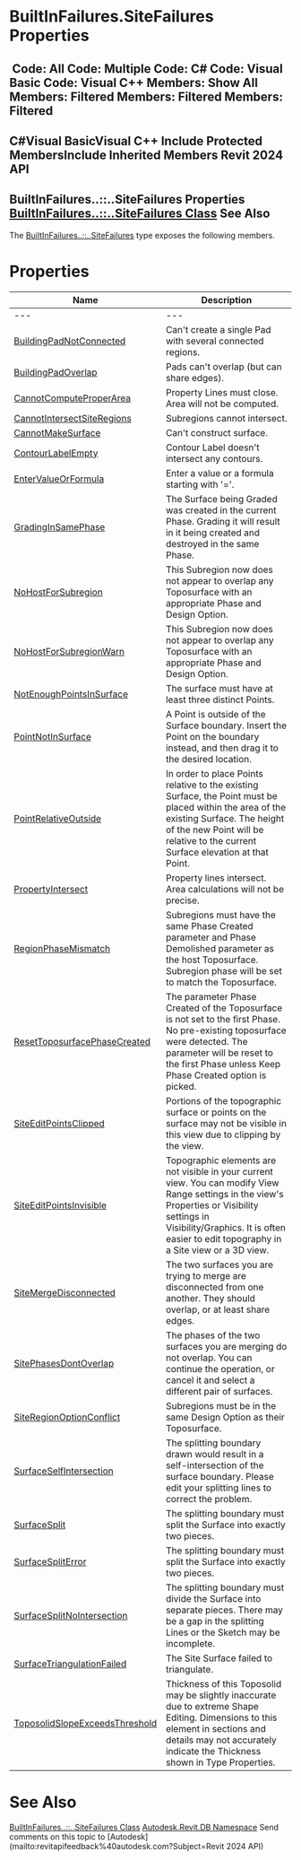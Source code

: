# BuiltInFailures.SiteFailures Properties

﻿
 Code: All Code: Multiple Code: C# Code: Visual Basic Code: Visual C++  Members: Show All Members: Filtered Members: Filtered Members: Filtered   
---  
C#Visual BasicVisual C++
Include Protected MembersInclude Inherited Members
Revit 2024 API  
---  
BuiltInFailures..::..SiteFailures Properties  
[BuiltInFailures..::..SiteFailures Class](7ab66d74-f1ab-17f6-9ecf-e51b3d5326bf.md "BuiltInFailures.SiteFailures Class") See Also  
---  
The [BuiltInFailures..::..SiteFailures](7ab66d74-f1ab-17f6-9ecf-e51b3d5326bf.md "BuiltInFailures.SiteFailures Class") type exposes the following members.
# Properties
| Name | Description |
| --- | --- |
| --- | --- | --- |
| [BuildingPadNotConnected](3e290a46-d42a-be59-f645-9dcc499fecc3.md "BuildingPadNotConnected Property") | Can't create a single Pad with several connected regions. |
| [BuildingPadOverlap](aae9c5dd-448c-33b1-6109-3ffc289b5ac2.md "BuildingPadOverlap Property") | Pads can't overlap (but can share edges). |
| [CannotComputeProperArea](fa1bcbff-4c9d-50f5-08bc-e00b6a0ddbed.md "CannotComputeProperArea Property") | Property Lines must close. Area will not be computed. |
| [CannotIntersectSiteRegions](686f10cc-c058-8ca0-ed8f-7ed3fb76bff5.md "CannotIntersectSiteRegions Property") | Subregions cannot intersect. |
| [CannotMakeSurface](a9936d4c-fba4-1704-de45-09c9d6901f61.md "CannotMakeSurface Property") | Can't construct surface. |
| [ContourLabelEmpty](715cc841-0d3d-408d-c00c-25d51a46f312.md "ContourLabelEmpty Property") | Contour Label doesn't intersect any contours. |
| [EnterValueOrFormula](28c77b4b-4eff-8002-c17e-36e6612af330.md "EnterValueOrFormula Property") | Enter a value or a formula starting with '='. |
| [GradingInSamePhase](876f8db3-782b-9b06-cfd0-df07e3894179.md "GradingInSamePhase Property") | The Surface being Graded was created in the current Phase. Grading it will result in it being created and destroyed in the same Phase. |
| [NoHostForSubregion](6ac26086-fe9c-8f4d-6bde-e7b8e2f4b567.md "NoHostForSubregion Property") | This Subregion now does not appear to overlap any Toposurface with an appropriate Phase and Design Option. |
| [NoHostForSubregionWarn](83588d15-303f-997d-20ac-268d60fdfdb0.md "NoHostForSubregionWarn Property") | This Subregion now does not appear to overlap any Toposurface with an appropriate Phase and Design Option. |
| [NotEnoughPointsInSurface](5c1fd73a-5d75-e003-200a-5378e55512ca.md "NotEnoughPointsInSurface Property") | The surface must have at least three distinct Points. |
| [PointNotInSurface](4cd3afed-6d17-18bd-7a39-1f324002ccae.md "PointNotInSurface Property") | A Point is outside of the Surface boundary. Insert the Point on the boundary instead, and then drag it to the desired location. |
| [PointRelativeOutside](63d85894-0e5d-11b0-7cda-b570b7e447e6.md "PointRelativeOutside Property") | In order to place Points relative to the existing Surface, the Point must be placed within the area of the existing Surface. The height of the new Point will be relative to the current Surface elevation at that Point. |
| [PropertyIntersect](5db506ae-4a4c-a4a6-02da-57b6704a7bca.md "PropertyIntersect Property") | Property lines intersect. Area calculations will not be precise. |
| [RegionPhaseMismatch](fed90ae9-3f3b-58fd-a956-fa2f0349be63.md "RegionPhaseMismatch Property") | Subregions must have the same Phase Created parameter and Phase Demolished parameter as the host Toposurface. Subregion phase will be set to match the Toposurface. |
| [ResetToposurfacePhaseCreated](3a6aa337-4f25-30d9-e35f-7ed6c96e17d0.md "ResetToposurfacePhaseCreated Property") | The parameter Phase Created of the Toposurface is not set to the first Phase. No pre-existing toposurface were detected. The parameter will be reset to the first Phase unless Keep Phase Created option is picked. |
| [SiteEditPointsClipped](33ad4b6d-3b3f-53dc-82ee-87491bc91d8e.md "SiteEditPointsClipped Property") | Portions of the topographic surface or points on the surface may not be visible in this view due to clipping by the view. |
| [SiteEditPointsInvisible](97888ae2-1bb3-0718-8e9d-2416f4daade8.md "SiteEditPointsInvisible Property") | Topographic elements are not visible in your current view. You can modify View Range settings in the view's Properties or Visibility settings in Visibility/Graphics. It is often easier to edit topography in a Site view or a 3D view. |
| [SiteMergeDisconnected](e3c2aff7-ff06-91fb-86fb-80a5b50c8442.md "SiteMergeDisconnected Property") | The two surfaces you are trying to merge are disconnected from one another. They should overlap, or at least share edges. |
| [SitePhasesDontOverlap](e6ae6920-d59d-cdce-a373-5cdbdcf8f99d.md "SitePhasesDontOverlap Property") | The phases of the two surfaces you are merging do not overlap. You can continue the operation, or cancel it and select a different pair of surfaces. |
| [SiteRegionOptionConflict](7d06684d-c3fe-5266-63b6-bd83da0c82ce.md "SiteRegionOptionConflict Property") | Subregions must be in the same Design Option as their Toposurface. |
| [SurfaceSelfIntersection](dd9d049f-8c2a-8f12-db05-ebec0a50a9fb.md "SurfaceSelfIntersection Property") | The splitting boundary drawn would result in a self-intersection of the surface boundary. Please edit your splitting lines to correct the problem. |
| [SurfaceSplit](04070324-7a37-2dde-0a6c-aded0ca79524.md "SurfaceSplit Property") | The splitting boundary must split the Surface into exactly two pieces. |
| [SurfaceSplitError](81981017-4676-9e99-dfde-7f8eee0c573a.md "SurfaceSplitError Property") | The splitting boundary must split the Surface into exactly two pieces. |
| [SurfaceSplitNoIntersection](6ec0630c-b023-82d0-69c7-0bf869911d04.md "SurfaceSplitNoIntersection Property") | The splitting boundary must divide the Surface into separate pieces. There may be a gap in the splitting Lines or the Sketch may be incomplete. |
| [SurfaceTriangulationFailed](5cd014e3-447e-c847-98f0-5b177e65efca.md "SurfaceTriangulationFailed Property") | The Site Surface failed to triangulate. |
| [ToposolidSlopeExceedsThreshold](0109bb6f-5cae-c271-989d-54be8b081669.md "ToposolidSlopeExceedsThreshold Property") | Thickness of this Toposolid may be slightly inaccurate due to extreme Shape Editing. Dimensions to this element in sections and details may not accurately indicate the Thickness shown in Type Properties. |

# See Also
[BuiltInFailures..::..SiteFailures Class](7ab66d74-f1ab-17f6-9ecf-e51b3d5326bf.md "BuiltInFailures.SiteFailures Class")
[Autodesk.Revit.DB Namespace](87546ba7-461b-c646-cbb1-2cb8f5bff8b2.md "Autodesk.Revit.DB Namespace")
Send comments on this topic to [Autodesk](mailto:revitapifeedback%40autodesk.com?Subject=Revit 2024 API)